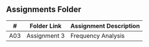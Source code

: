 ##  Assignments Folder

|   #   | Folder Link | Assignment Description |
| :---: | ----------- | ---------------------- |
|  A03  | Assignment 3| Frequency Analysis     |
